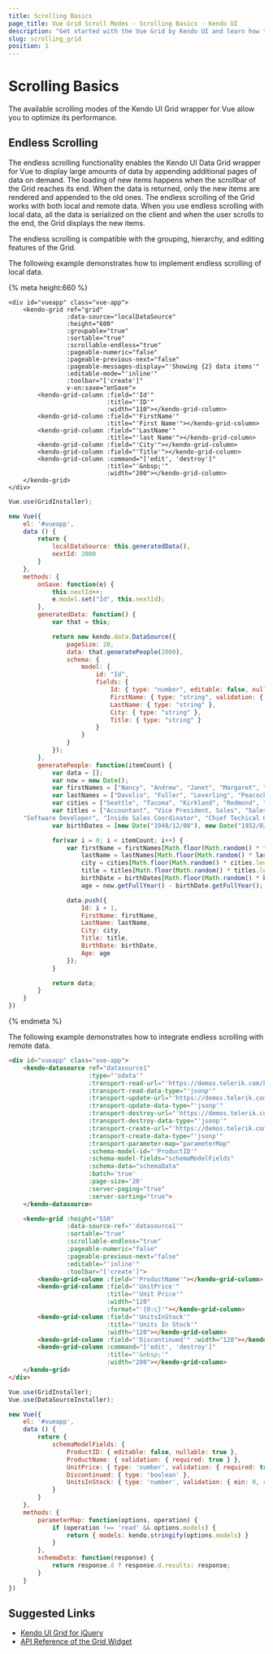 ```yaml
---
title: Scrolling Basics
page_title: Vue Grid Scroll Modes - Scrolling Basics - Kendo UI
description: "Get started with the Vue Grid by Kendo UI and learn how to configure its scrolling functionality."
slug: scrolling_grid
position: 1
---
```


# Scrolling Basics

The available scrolling modes of the Kendo UI Grid wrapper for Vue allow you to optimize its performance.

## Endless Scrolling

The endless scrolling functionality enables the Kendo UI Data Grid wrapper for Vue to display large amounts of data by appending additional pages of data on demand. The loading of new items happens when the scrollbar of the Grid reaches its end. When the data is returned, only the new items are rendered and appended to the old ones. The endless scrolling of the Grid works with both local and remote data.
When you use endless scrolling with local data, all the data is serialized on the client and when the user scrolls to the end, the Grid displays the new items.

The endless scrolling is compatible with the grouping, hierarchy, and editing features of the Grid.

The following example demonstrates how to implement endless scrolling of local data.

{% meta height:660 %}
```html-preview
<div id="vueapp" class="vue-app">
    <kendo-grid ref="grid"
                :data-source="localDataSource"
                :height="600"
                :groupable="true"
                :sortable="true"
                :scrollable-endless="true"
                :pageable-numeric="false"
                :pageable-previous-next="false"
                :pageable-messages-display="'Showing {2} data items'"
                :editable-mode="'inline'"
                :toolbar="['create']"
                v-on:save="onSave">
        <kendo-grid-column :field="'Id'"
                           :title="'ID'"
                           :width="110"></kendo-grid-column>
        <kendo-grid-column :field="'FirstName'"
                           :title="'First Name'"></kendo-grid-column>
        <kendo-grid-column :field="'LastName'"
                           :title="'last Name'"></kendo-grid-column>
        <kendo-grid-column :field="'City'"></kendo-grid-column>
        <kendo-grid-column :field="'Title'"></kendo-grid-column>
        <kendo-grid-column :command="['edit', 'destroy']"
                           :title="'&nbsp;'"
                           :width="200"></kendo-grid-column>
    </kendo-grid>
</div>
```
```js
Vue.use(GridInstaller);

new Vue({
    el: '#vueapp',
    data () {
        return {
            localDataSource: this.generatedData(),
            nextId: 2000
        }
    },
    methods: {
        onSave: function(e) {
            this.nextId++;
            e.model.set("Id", this.nextId);
        },
        generatedData: function() {
            var that = this;

            return new kendo.data.DataSource({
                pageSize: 20,
                data: that.generatePeople(2000),
                schema: {
                    model: {
                        id: "Id",
                        fields: {
                            Id: { type: "number", editable: false, nullable: true },
                            FirstName: { type: "string", validation: { required: true } },
                            LastName: { type: "string" },
                            City: { type: "string" },
                            Title: { type: "string" }
                        }
                    }
                }
            });
        },
        generatePeople: function(itemCount) {
            var data = [];
            var now = new Date();
            var firstNames = ["Nancy", "Andrew", "Janet", "Margaret", "Steven", "Michael", "Robert", "Laura", "Anne", "Nige"];
            var lastNames = ["Davolio", "Fuller", "Leverling", "Peacock", "Buchanan", "Suyama", "King", "Callahan", "Dodsworth", "White"];
            var cities = ["Seattle", "Tacoma", "Kirkland", "Redmond", "London", "Philadelphia", "New York", "Seattle", "London", "Boston"];
            var titles = ["Accountant", "Vice President, Sales", "Sales Representative", "Technical Support", "Sales Manager", "Web Designer",
    "Software Developer", "Inside Sales Coordinator", "Chief Techical Officer", "Chief Execute Officer"];
            var birthDates = [new Date("1948/12/08"), new Date("1952/02/19"), new Date("1963/08/30"), new Date("1937/09/19"), new Date("1955/03/04"), new Date("1963/07/02"), new Date("1960/05/29"), new Date("1958/01/09"), new Date("1966/01/27"), new Date("1966/03/27")];

            for(var i = 0; i < itemCount; i++) {
                var firstName = firstNames[Math.floor(Math.random() * firstNames.length)],
                    lastName = lastNames[Math.floor(Math.random() * lastNames.length)],
                    city = cities[Math.floor(Math.random() * cities.length)],
                    title = titles[Math.floor(Math.random() * titles.length)],
                    birthDate = birthDates[Math.floor(Math.random() * birthDates.length)],
                    age = now.getFullYear() - birthDate.getFullYear();

                data.push({
                    Id: i + 1,
                    FirstName: firstName,
                    LastName: lastName,
                    City: city,
                    Title: title,
                    BirthDate: birthDate,
                    Age: age
                });
            }

            return data;
        }
    }
})
```
{% endmeta %}

The following example demonstrates how to integrate endless scrolling with remote data.

```html
<div id="vueapp" class="vue-app">
    <kendo-datasource ref="datasource1"
                      :type="'odata'"
                      :transport-read-url="'https://demos.telerik.com/kendo-ui/service/Northwind.svc/Products'"
                      :transport-read-data-type="'jsonp'"
                      :transport-update-url="'https://demos.telerik.com/kendo-ui/service/Products/Update'"
                      :transport-update-data-type="'jsonp'"
                      :transport-destroy-url="'https://demos.telerik.com/kendo-ui/service/Products/Destroy'"
                      :transport-destroy-data-type="'jsonp'"
                      :transport-create-url="'https://demos.telerik.com/kendo-ui/service/Products/Create'"
                      :transport-create-data-type="'jsonp'"
                      :transport-parameter-map="parameterMap"
                      :schema-model-id="'ProductID'"
                      :schema-model-fields="schemaModelFields"
                      :schema-data="schemaData"
                      :batch='true'
                      :page-size='20'
                      :server-paging="true"
                      :server-sorting="true">
    </kendo-datasource>

    <kendo-grid :height="550"
                :data-source-ref="'datasource1'"
                :sortable="true"
                :scrollable-endless="true"
                :pageable-numeric="false"
                :pageable-previous-next="false"
                :editable="'inline'"
                :toolbar="['create']">
        <kendo-grid-column :field="'ProductName'"></kendo-grid-column>
        <kendo-grid-column :field="'UnitPrice'"
                           :title="'Unit Price'"
                           :width="120"
                           :format="'{0:c}'"></kendo-grid-column>
        <kendo-grid-column :field="'UnitsInStock'"
                           :title="'Units In Stock'"
                           :width="120"></kendo-grid-column>
        <kendo-grid-column :field="'Discontinued'" :width="120"></kendo-grid-column>
        <kendo-grid-column :command="['edit', 'destroy']"
                           :title="'&nbsp;'"
                           :width="200"></kendo-grid-column>
    </kendo-grid>
</div>
```
```js
Vue.use(GridInstaller);
Vue.use(DataSourceInstaller);

new Vue({
    el: '#vueapp',
    data () {
        return {
            schemaModelFields: {
                ProductID: { editable: false, nullable: true },
                ProductName: { validation: { required: true } },
                UnitPrice: { type: 'number', validation: { required: true, min: 1 } },
                Discontinued: { type: 'boolean' },
                UnitsInStock: { type: 'number', validation: { min: 0, required: true } }
            }
        }
    },
    methods: {
        parameterMap: function(options, operation) {
            if (operation !== 'read' && options.models) {
                return { models: kendo.stringify(options.models) }
            }
        },
        schemaData: function(response) {
            return response.d ? response.d.results: response;
        }
    }
})
```

## Suggested Links

* [Kendo UI Grid for jQuery](https://docs.telerik.com/kendo-ui/controls/data-management/grid/overview)
* [API Reference of the Grid Widget](https://docs.telerik.com/kendo-ui/api/javascript/ui/grid)
